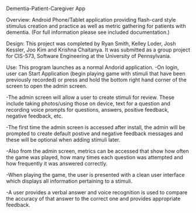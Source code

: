 Dementia-Patient-Caregiver App

Overview: Android Phone/Tablet application providing flash-card style stimulus creation and practice as well as metric gathering for patients with dementia. (For full information please see included documentation.)

Design: This project was completed by Ryan Smith, Kelley Loder, Josh Kessler, Joo Kim and Krishna Chaitanya. It was submitted as a group project for CIS-573, Software Engineering at the University of Pennsylvania.

Use: This program launches as a normal Andorid application. 
-On login, user can Start Application (begin playing game with stimuli that have been previously recorded) or press and hold the bottom right hand corner of the screen to open the admin screen.

-The admin screen will allow a user to create stimuli for review. These include taking photos/using those on device, text for a question and recording voice prompts for questions, answers, positive feedback, negative feedback, etc. 

-The first time the admin screen is accessed after install, the admin will be prompted to create default postive and negative feedback messages and these will be optional when adding stimuli later.

-Also from the admin screen, metrics can be accessed that show how often the game was played, how many times each question was attempted and how frequently it was answered correctly. 

-When playing the game, the user is presented with a clean user interface which displays all information pertaining to a stimuli.

-A user provides a verbal answer and voice recognition is used to compare the accuracy of that answer to the correct one and provides appropriate feedback.